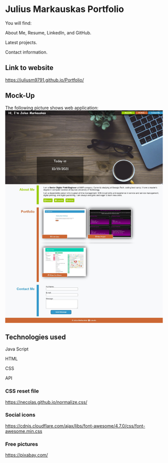 # Julius Markauskas Portfolio

You will find: 

About Me, Resume, LinkedIn, and GitHub.

Latest projects. 

Contact information.

## Link to website
https://juliusm9791.github.io/Portfolio/

## Mock-Up
The following picture shows web application:
![Mock-Up image](./assets/images/mock-up2.jpg)

## Technologies used
Java Script

HTML

CSS

API

### CSS reset file

https://necolas.github.io/normalize.css/

### Social icons

https://cdnjs.cloudflare.com/ajax/libs/font-awesome/4.7.0/css/font-awesome.min.css

### Free pictures

https://pixabay.com/